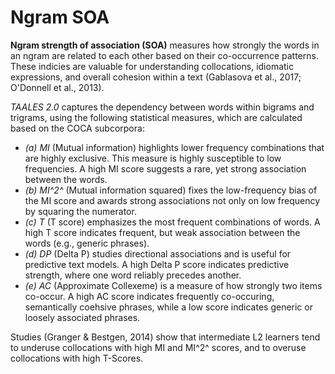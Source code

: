 # Ngram SOA

**Ngram strength of association (SOA)** measures how strongly the words in an ngram are related to each other based on their co-occurrence patterns. These indicies are valuable for understanding collocations, idiomatic expressions, and overall cohesion within a text (Gablasova et al., 2017; O'Donnell et al., 2013).

*TAALES 2.0* captures the dependency between words within bigrams and trigrams, using the following statistical measures, which are calculated based on the COCA subcorpora:
- *(a) MI* (Mutual information) highlights lower frequency combinations that are highly exclusive. This measure is highly susceptible to low frequencies. A high MI score suggests a rare, yet strong association between the words.
- *(b) MI^2^* (Mutual information squared) fixes the low-frequency bias of the MI score and awards strong associations not only on low frequency by squaring the numerator. 
- *(c) T* (T score) emphasizes the most frequent combinations of words. A high T score indicates frequent, but weak association between the words (e.g., generic phrases).
- *(d) DP* (Delta P) studies directional associations and is useful for predictive text models. A high Delta P score indicates predictive strength, where one word reliably precedes another.
- *(e) AC* (Approximate Collexeme) is a measure of how strongly two items co-occur. A high AC score indicates frequently co-occuring, semantically coehsive phrases, while a low score indicates generic or loosely associated phrases.

Studies (Granger & Bestgen, 2014) show that intermediate L2 learners tend to underuse collocations with high MI and MI^2^ scores, and to overuse collocations with high T-Scores.

